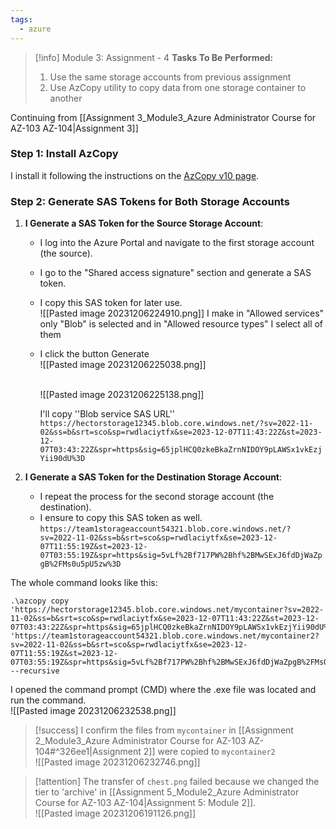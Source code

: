 ```yaml
---
tags:
  - azure
---
```

> [!info] Module 3: Assignment - 4
> **Tasks To Be Performed:** 
> 1. Use the same storage accounts from previous assignment 
> 2. Use AzCopy utility to copy data from one storage container to another



Continuing from [[Assignment 3_Module3_Azure Administrator Course for AZ-103 AZ-104|Assignment 3]]

### Step 1: Install AzCopy

I install it following the instructions on the [AzCopy v10 page](https://docs.microsoft.com/en-us/azure/storage/common/storage-use-azcopy-v10).


### Step 2: Generate SAS Tokens for Both Storage Accounts

1. **I Generate a SAS Token for the Source Storage Account**:
    
    - I log into the Azure Portal and navigate to the first storage account (the source).
    - I go to the "Shared access signature" section and generate a SAS token.
    - I copy this SAS token for later use.
      <br>![[Pasted image 20231206224910.png]]
      I make in "Allowed services" only "Blob" is selected and
      in "Allowed resource types" I select all of them
      
   - I click the button Generate
      <br>![[Pasted image 20231206225038.png]]
      
      <br>![[Pasted image 20231206225138.png]]

      I'll copy ''Blob service SAS URL''
      `https://hectorstorage12345.blob.core.windows.net/?sv=2022-11-02&ss=b&srt=sco&sp=rwdlaciytfx&se=2023-12-07T11:43:22Z&st=2023-12-07T03:43:22Z&spr=https&sig=65jplHCQ0zkeBkaZrnNIDOY9pLAWSx1vkEzjYii90dU%3D`
       
2. **I Generate a SAS Token for the Destination Storage Account**:
    
    - I repeat the process for the second storage account (the destination).
    - I ensure to copy this SAS token as well.
      `https://team1storageaccount54321.blob.core.windows.net/?sv=2022-11-02&ss=b&srt=sco&sp=rwdlaciytfx&se=2023-12-07T11:55:19Z&st=2023-12-07T03:55:19Z&spr=https&sig=5vLf%2Bf717PW%2Bhf%2BMwSExJ6fdDjWaZpgB%2FMs0u5pU5zw%3D`



The whole command looks like this:
```
.\azcopy copy 'https://hectorstorage12345.blob.core.windows.net/mycontainer?sv=2022-11-02&ss=b&srt=sco&sp=rwdlaciytfx&se=2023-12-07T11:43:22Z&st=2023-12-07T03:43:22Z&spr=https&sig=65jplHCQ0zkeBkaZrnNIDOY9pLAWSx1vkEzjYii90dU%3D' 'https://team1storageaccount54321.blob.core.windows.net/mycontainer2?sv=2022-11-02&ss=b&srt=sco&sp=rwdlaciytfx&se=2023-12-07T11:55:19Z&st=2023-12-07T03:55:19Z&spr=https&sig=5vLf%2Bf717PW%2Bhf%2BMwSExJ6fdDjWaZpgB%2FMs0u5pU5zw%3D' --recursive
```

I opened the command prompt (CMD) where the .exe file was located and run the command.
<br>![[Pasted image 20231206232538.png]]

> [!success] I confirm the files from `mycontainer` in [[Assignment 2_Module3_Azure Administrator Course for AZ-103 AZ-104#^326ee1|Assignment 2]] were copied to `mycontainer2`
> <br>![[Pasted image 20231206232746.png]]

> [!attention] The transfer of `chest.png` failed because we changed the tier to 'archive' in [[Assignment 5_Module2_Azure Administrator Course for AZ-103 AZ-104|Assignment 5: Module 2]].
> <br>![[Pasted image 20231206191126.png]]

